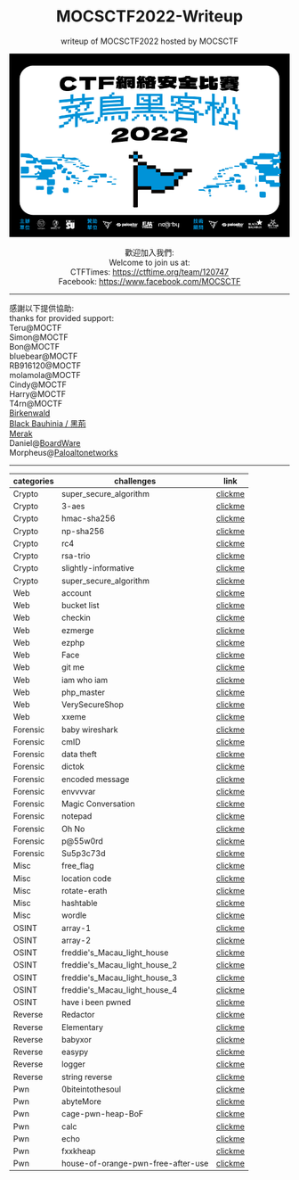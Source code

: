 <h1 align="center">MOCSCTF2022-Writeup</h1>
<p align="center">writeup of MOCSCTF2022 hosted by MOCSCTF</p>
<p align="center">
<img src="./img/banner.png "/>
</p>  
<p align="center">
歡迎加入我們:</br>
Welcome to join us at:</br>
CTFTimes: <a href="https://ctftime.org/team/120747">https://ctftime.org/team/120747</a></br>
Facebook: <a href="https://www.facebook.com/MOCSCTF">https://www.facebook.com/MOCSCTF</a>
</p>  

***  

感謝以下提供協助:  
thanks for provided support:  
Teru@MOCTF  
Simon@MOCTF  
Bon@MOCTF  
bluebear@MOCTF  
RB916120@MOCTF  
molamola@MOCTF  
Cindy@MOCTF  
Harry@MOCTF  
T4rn@MOCTF  
[Birkenwald](http://birkenwald.cn/)  
[Black Bauhinia / 黑荊](https://www.facebook.com/blackb6a/)  
[Merak](https://we.buptmerak.cn/)  
Daniel@[BoardWare](https://www.facebook.com/Boardware-Information-System-Limited-330943647081611/)  
Morpheus@[Paloaltonetworks](https://www.paloaltonetworks.com/)  

---

|categories|challenges|link|
|----------|----------|----------|
|Crypto|super_secure_algorithm|[clickme](./Crypto/super_secure_algorithm)|
|Crypto|3-aes|[clickme](https://mystiz.hk/posts/2022-02-19-mocsctf/)|
|Crypto|hmac-sha256|[clickme](https://mystiz.hk/posts/2022-02-19-mocsctf/)|
|Crypto|np-sha256|[clickme](https://mystiz.hk/posts/2022-02-19-mocsctf/)|
|Crypto|rc4|[clickme](https://mystiz.hk/posts/2022-02-19-mocsctf/)|
|Crypto|rsa-trio|[clickme](https://mystiz.hk/posts/2022-02-19-mocsctf/)|
|Crypto|slightly-informative|[clickme](https://mystiz.hk/posts/2022-02-19-mocsctf/)|
|Crypto|super_secure_algorithm|[clickme](https://mystiz.hk/posts/2022-02-19-mocsctf/)|
|Web|account|[clickme](./Web/account)|
|Web|bucket list|[clickme](./Web/bucket%20list)|
|Web|checkin|[clickme](./Web/checkin)|
|Web|ezmerge|[clickme](./Web/ezmerge)|
|Web|ezphp|[clickme](./Web/ezphp)|
|Web|Face|[clickme](./Web/Face)|
|Web|git me|[clickme](./Web/git%20me)|
|Web|iam who iam|[clickme](./Web/iam%20who%20iam)|
|Web|php_master|[clickme](./Web/php_master)|
|Web|VerySecureShop|[clickme](./Web/VerySecureShop)|
|Web|xxeme|[clickme](./Web/xxeme)|
|Forensic|baby wireshark|[clickme](./Forensic/baby%20wireshark)|
|Forensic|cmID|[clickme](./Forensic/cmID)|
|Forensic|data theft|[clickme](./Forensic/data%20theft)|
|Forensic|dictok|[clickme](./Forensic/dictok)|
|Forensic|encoded message|[clickme](./Forensic/encoded%20message)|
|Forensic|envvvvar|[clickme](./Forensic/envvvvar)|
|Forensic|Magic Conversation|[clickme](./Forensic/Magic%20Conversation)|
|Forensic|notepad|[clickme](./Forensic/notepad)|
|Forensic|Oh No|[clickme](./Forensic/Oh%20No)|
|Forensic|p@55w0rd|[clickme](./Forensic/p@55w0rd)|
|Forensic|Su5p3c73d|[clickme](./Forensic/Su5p3c73d)|
|Misc|free_flag|[clickme](./Misc/free_flag)|
|Misc|location code|[clickme](./Misc/location%20code)|
|Misc|rotate-erath|[clickme](./Misc/rotate-erath)|
|Misc|hashtable|[clickme](https://mystiz.hk/posts/2022-02-19-mocsctf/)|
|Misc|wordle|[clickme](https://mystiz.hk/posts/2022-02-19-mocsctf/)|
|OSINT|array-1|[clickme](./OSINT/array-1)|
|OSINT|array-2|[clickme](./OSINT/array-2)|
|OSINT|freddie's_Macau_light_house|[clickme](./OSINT/freddie's_Macau_light_house)|
|OSINT|freddie's_Macau_light_house_2|[clickme](./OSINT/freddie's_Macau_light_house_2)|
|OSINT|freddie's_Macau_light_house_3|[clickme](./OSINT/freddie's_Macau_light_house_3)|
|OSINT|freddie's_Macau_light_house_4|[clickme](./OSINT/freddie's_Macau_light_house_4)|
|OSINT|have i been pwned|[clickme](./OSINT/have%20i%20been%20pwned)|
|Reverse|Redactor|[clickme](https://mystiz.hk/posts/2022-02-19-mocsctf/)|
|Reverse|Elementary|[clickme](https://mystiz.hk/posts/2022-02-19-mocsctf/)|
|Reverse|babyxor|[clickme](./Reverse/babyxor)|
|Reverse|easypy|[clickme](./Reverse/easypy)|
|Reverse|logger|[clickme](./Reverse/logger)|
|Reverse|string reverse|[clickme](./Reverse/string%20reverse)|
|Pwn|0biteintothesoul|[clickme](./Pwn/0biteintothesoul)|
|Pwn|abyteMore|[clickme](./Pwn/abyteMore)|
|Pwn|cage-pwn-heap-BoF|[clickme](./Pwn/cage-pwn-heap-BoF)|
|Pwn|calc|[clickme](./Pwn/calc)|
|Pwn|echo|[clickme](./Pwn/echo)|
|Pwn|fxxkheap|[clickme](./Pwn/fxxkheap)|
|Pwn|house-of-orange-pwn-free-after-use|[clickme](./Pwn/house-of-orange-pwn-free-after-use)|
